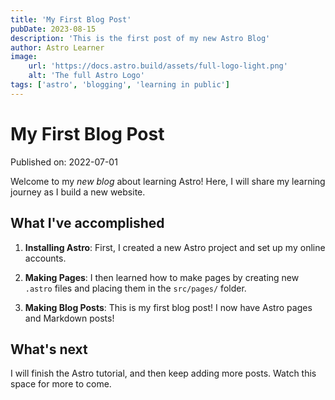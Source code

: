 ```yaml
---
title: 'My First Blog Post'
pubDate: 2023-08-15
description: 'This is the first post of my new Astro Blog'
author: Astro Learner
image:
    url: 'https://docs.astro.build/assets/full-logo-light.png'
    alt: 'The full Astro Logo'
tags: ['astro', 'blogging', 'learning in public']
---
```

# My First Blog Post

Published on: 2022-07-01

Welcome to my _new blog_ about learning Astro! Here, I will share my learning journey as I build a new website.

## What I've accomplished

1. **Installing Astro**: First, I created a new Astro project and set up my online accounts.

2. **Making Pages**: I then learned how to make pages by creating new `.astro` files and placing them in the `src/pages/` folder.

3. **Making Blog Posts**: This is my first blog post! I now have Astro pages and Markdown posts!

## What's next

I will finish the Astro tutorial, and then keep adding more posts. Watch this space for more to come.
